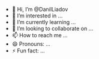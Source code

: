 - 👋 Hi, I’m @DanilLiadov
- 👀 I’m interested in ...
- 🌱 I’m currently learning ...
- 💞️ I’m looking to collaborate on ...
- 📫 How to reach me ...
- 😄 Pronouns: ...
- ⚡ Fun fact: ...

<!---
DanilLiadov/DanilLiadov is a ✨ special ✨ repository because its `README.md` (this file) appears on your GitHub profile.
You can click the Preview link to take a look at your changes.
--->
